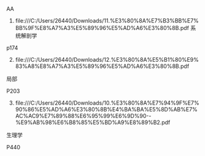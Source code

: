 

AA



1. file:///C:/Users/26440/Downloads/11.%E3%80%8A%E7%B3%BB%E7%BB%9F%E8%A7%A3%E5%89%96%E5%AD%A6%E3%80%8B.pdf
系统解剖学

p174


2. file:///C:/Users/26440/Downloads/12.%E3%80%8A%E5%B1%80%E9%83%A8%E8%A7%A3%E5%89%96%E5%AD%A6%E3%80%8B.pdf

局部

P203

3. file:///C:/Users/26440/Downloads/10.%E3%80%8A%E7%94%9F%E7%90%86%E5%AD%A6%E3%80%8B%E4%BA%BA%E5%8D%AB%E7%AC%AC9%E7%89%88%E6%95%99%E6%9D%90--%E9%AB%98%E6%B8%85%E5%BD%A9%E8%89%B2.pdf

生理学

P440



